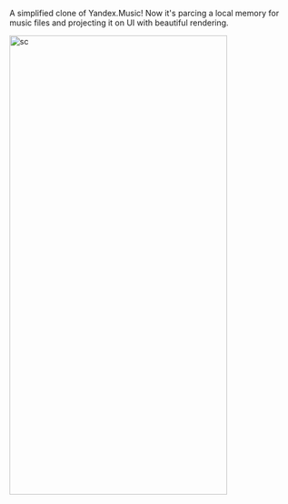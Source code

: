 A simplified clone of Yandex.Music!
Now it's parcing a local memory for music files and projecting it on UI with beautiful rendering.

<img width="383" height="809" alt="sc" src="https://github.com/user-attachments/assets/a8014ead-8329-4a97-bfe1-64c80456f966" />

